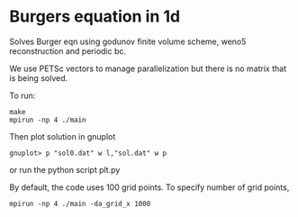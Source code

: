 # Burgers equation in 1d

Solves Burger eqn using godunov finite volume scheme, weno5 reconstruction and periodic bc.

We use PETSc vectors to manage parallelization but there is no matrix that is being solved.

To run:
```
make
mpirun -np 4 ./main
```
Then plot solution in gnuplot
```
gnuplot> p "sol0.dat" w l,"sol.dat" w p
```
or run the python script plt.py

By default, the code uses 100 grid points. To specify number of grid points,
```
mpirun -np 4 ./main -da_grid_x 1000
```
